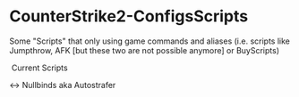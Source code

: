 # CounterStrike2-ConfigsScripts

Some "Scripts" that only using game commands and aliases (i.e. scripts like Jumpthrow, AFK [but these two are not possible anymore] or BuyScripts)

 Current Scripts
 
 ↔  Nullbinds aka Autostrafer 
